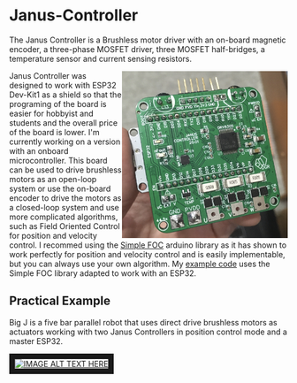 # Janus-Controller

The Janus Controller is a Brushless motor driver with an on-board magnetic encoder, a three-phase MOSFET driver, three MOSFET half-bridges, a temperature sensor and current sensing resistors. 

<img src="Images/Front20.01.JPG" width=300 align=right>

Janus Controller was designed to work with ESP32 Dev-Kit1 as a shield so that the programing of the board is easier for hobbyist and students and the overall price of the board is lower. I'm currently working on a version with an onboard microcontroller. 
This board can be used to drive brushless motors as an open-loop system or use the on-board encoder to drive the motors as a closed-loop system and use more complicated algorithms, such as Field Oriented Control for position and velocity control.
I recommed using the [Simple FOC](https://github.com/askuric/Arduino-FOC) arduino library as it has shown to work perfectly for position and velocity control and is easily implementable, but you can always use your own algorithm. My [example code](JC01F05/JC01F05.ino) uses the Simple FOC library adapted to work with an ESP32.

## Practical Example

Big J is a five bar parallel robot that uses direct drive brushless motors as actuators working with two Janus Controllers in position control mode and a master ESP32.

<a href="http://www.youtube.com/watch?feature=player_embedded&v=RcFdbI5-R5o
" target="_blank"><img src="http://img.youtube.com/vi/RcFdbI5-R5o/0.jpg" 
alt="IMAGE ALT TEXT HERE" width="240" height="180" border="10" /></a>
